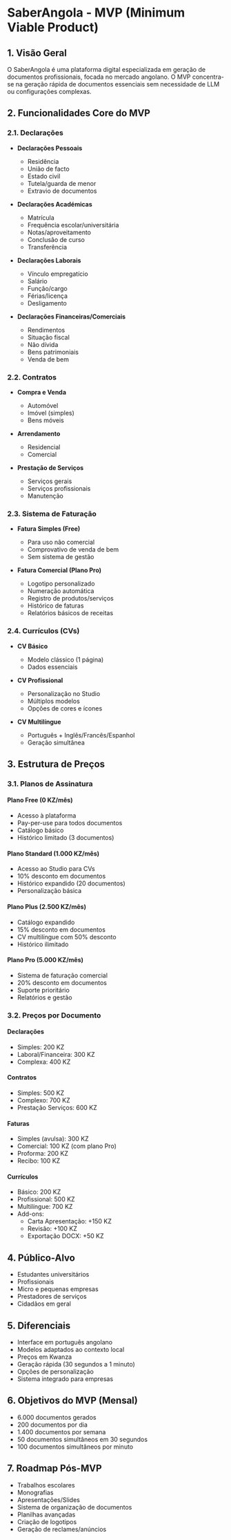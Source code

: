 # SaberAngola - MVP (Minimum Viable Product)

## 1. Visão Geral
O SaberAngola é uma plataforma digital especializada em geração de documentos profissionais, focada no mercado angolano. O MVP concentra-se na geração rápida de documentos essenciais sem necessidade de LLM ou configurações complexas.

## 2. Funcionalidades Core do MVP

### 2.1. Declarações
- **Declarações Pessoais**
  - Residência
  - União de facto
  - Estado civil
  - Tutela/guarda de menor
  - Extravio de documentos

- **Declarações Académicas**
  - Matrícula
  - Frequência escolar/universitária
  - Notas/aproveitamento
  - Conclusão de curso
  - Transferência

- **Declarações Laborais**
  - Vínculo empregatício
  - Salário
  - Função/cargo
  - Férias/licença
  - Desligamento

- **Declarações Financeiras/Comerciais**
  - Rendimentos
  - Situação fiscal
  - Não dívida
  - Bens patrimoniais
  - Venda de bem

### 2.2. Contratos
- **Compra e Venda**
  - Automóvel
  - Imóvel (simples)
  - Bens móveis

- **Arrendamento**
  - Residencial
  - Comercial

- **Prestação de Serviços**
  - Serviços gerais
  - Serviços profissionais
  - Manutenção

### 2.3. Sistema de Faturação
- **Fatura Simples (Free)**
  - Para uso não comercial
  - Comprovativo de venda de bem
  - Sem sistema de gestão

- **Fatura Comercial (Plano Pro)**
  - Logotipo personalizado
  - Numeração automática
  - Registro de produtos/serviços
  - Histórico de faturas
  - Relatórios básicos de receitas

### 2.4. Currículos (CVs)
- **CV Básico**
  - Modelo clássico (1 página)
  - Dados essenciais
  
- **CV Profissional**
  - Personalização no Studio
  - Múltiplos modelos
  - Opções de cores e ícones
  
- **CV Multilíngue**
  - Português + Inglês/Francês/Espanhol
  - Geração simultânea

## 3. Estrutura de Preços

### 3.1. Planos de Assinatura

#### Plano Free (0 KZ/mês)
- Acesso à plataforma
- Pay-per-use para todos documentos
- Catálogo básico
- Histórico limitado (3 documentos)

#### Plano Standard (1.000 KZ/mês)
- Acesso ao Studio para CVs
- 10% desconto em documentos
- Histórico expandido (20 documentos)
- Personalização básica

#### Plano Plus (2.500 KZ/mês)
- Catálogo expandido
- 15% desconto em documentos
- CV multilíngue com 50% desconto
- Histórico ilimitado

#### Plano Pro (5.000 KZ/mês)
- Sistema de faturação comercial
- 20% desconto em documentos
- Suporte prioritário
- Relatórios e gestão

### 3.2. Preços por Documento

#### Declarações
- Simples: 200 KZ
- Laboral/Financeira: 300 KZ
- Complexa: 400 KZ

#### Contratos
- Simples: 500 KZ
- Complexo: 700 KZ
- Prestação Serviços: 600 KZ

#### Faturas
- Simples (avulsa): 300 KZ
- Comercial: 100 KZ (com plano Pro)
- Proforma: 200 KZ
- Recibo: 100 KZ

#### Currículos
- Básico: 200 KZ
- Profissional: 500 KZ
- Multilíngue: 700 KZ
- Add-ons:
  - Carta Apresentação: +150 KZ
  - Revisão: +100 KZ
  - Exportação DOCX: +50 KZ

## 4. Público-Alvo
- Estudantes universitários
- Profissionais
- Micro e pequenas empresas
- Prestadores de serviços
- Cidadãos em geral

## 5. Diferenciais
- Interface em português angolano
- Modelos adaptados ao contexto local
- Preços em Kwanza
- Geração rápida (30 segundos a 1 minuto)
- Opções de personalização
- Sistema integrado para empresas

## 6. Objetivos do MVP (Mensal)
- 6.000 documentos gerados
- 200 documentos por dia
- 1.400 documentos por semana
- 50 documentos simultâneos em 30 segundos
- 100 documentos simultâneos por minuto

## 7. Roadmap Pós-MVP
- Trabalhos escolares
- Monografias
- Apresentações/Slides
- Sistema de organização de documentos
- Planilhas avançadas
- Criação de logotipos
- Geração de reclames/anúncios